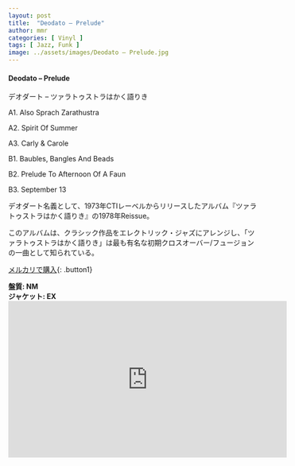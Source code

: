 ```yaml
---
layout: post
title:  "Deodato – Prelude"
author: mmr
categories: [ Vinyl ]
tags: [ Jazz, Funk ]
image: ../assets/images/Deodato – Prelude.jpg
---
```


#### Deodato – Prelude

デオダート – ツァラトゥストラはかく語りき

A1. Also Sprach Zarathustra

A2. Spirit Of Summer

A3. Carly & Carole

B1. Baubles, Bangles And Beads

B2. Prelude To Afternoon Of A Faun

B3. September 13

デオダート名義として、1973年CTIレーベルからリリースしたアルバム『ツァラトゥストラはかく語りき』の1978年Reissue。

このアルバムは、クラシック作品をエレクトリック・ジャズにアレンジし、「ツァラトゥストラはかく語りき」は最も有名な初期クロスオーバー/フュージョンの一曲として知られている。

[メルカリで購入](https://jp.mercari.com/item/m95926567501?afid=6142608987){: .button1}

<div class="mt-4 mb-4 d-flex align-items-center">
<strong class="mr-1">盤質: NM</strong>
</div>
<div class="mt-4 mb-4 d-flex align-items-center">
<strong class="mr-1">ジャケット: EX</strong>
</div>

<iframe width="560" height="315" src="https://www.youtube.com/embed/QHUd8Droisw?si=N73wznNnMsod_yPd" title="YouTube video player" frameborder="0" allow="accelerometer; autoplay; clipboard-write; encrypted-media; gyroscope; picture-in-picture; web-share" referrerpolicy="strict-origin-when-cross-origin" allowfullscreen></iframe>